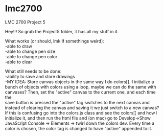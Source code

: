 # lmc2700
LMC 2700 Project 5

Hey!!! So grab the Project5 folder, it has all my stuff in it.

What works (or should, lmk if somethings weird):  
  -able to draw  
  -able to change pen size  
  -able to change pen color  
  -able to clear  
  
What still needs to be done:  
  -ability to save and store drawings  
    -MY IDEA: Store canvas objects in the same way I do colors[]. I initialize a bunch of <dev> objects with colors
    using a loop, maybe we can do the same with canvases? Then, set the "active" canvas to the current one, and each time the   
   save button is pressed the "active" tag switches to the next canvas and instead of clearing the canvas and saving it we just switch to a new canvas? If this is confusing go into the colors.js class and see the colors[] and how I initialize it, and then run the html file and (on mac) go to Develop->Show JavaScript Console -> Elements -> twirl down the colors dev. Every time a color is chosen, the color tag is changed to have "active" appended to it.

